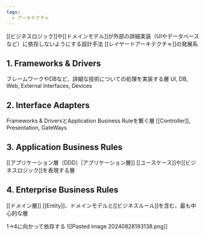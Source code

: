 ```yaml
---
tags:
  - アーキテクチャ
---
```

[[ビジネスロジック]]や[[ドメインモデル]]が外部の詳細実装（UIやデータベースなど）に依存しないようにする設計手法
[[レイヤードアーキテクチャ]]の発展系
## 1. Frameworks & Drivers
フレームワークやDBなど、詳細な技術についての処理を実装する層
UI, DB, Web, External Interfaces, Devices
## 2. Interface Adapters
Frameworks & DriversとApplication Business Ruleを繋ぐ層
[[Controller]], Presentation, GateWays
## 3. Application Business Rules
[[アプリケーション層（DDD）|アプリケーション層]]
[[ユースケース]]や[[ビジネスロジック]]を表現する層
## 4. Enterprise Business Rules
[[ドメイン層]]
[[Entity]]、ドメインモデルと[[ビジネスルール]]を含む、最も中心的な層

1→4に向かって依存する
![[Pasted image 20240828193138.png]]

